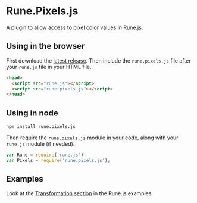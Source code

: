 # Rune.Pixels.js

A plugin to allow access to pixel color values in Rune.js.

## Using in the browser

First download the [latest release](https://github.com/runemadsen/rune.pixels.js/releases/latest). Then include the `rune.pixels.js` file after your `rune.js` file in your HTML file.

```html
<head>
  <script src="rune.js"></script>
  <script src="rune.pixels.js"></script>
</head>
```

## Using in node

`npm install rune.pixels.js`

Then require the `rune.pixels.js` module in your code, along with your `rune.js` module (if needed).

```js
var Rune = require('rune.js');
var Pixels = require('rune.pixels.js');
```

## Examples

Look at the [Transformation section](http://printingcode.runemadsen.com/examples/#transformation) in the Rune.js examples.
